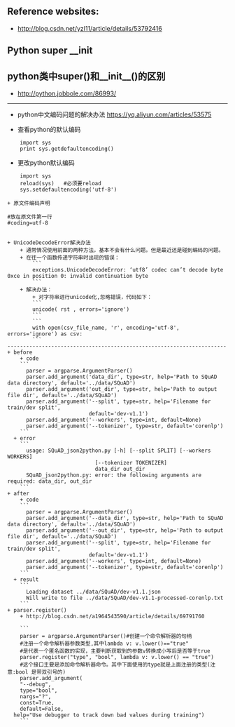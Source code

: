 ## Reference websites:
+ http://blog.csdn.net/yzl11/article/details/53792416

## Python super __init

## python类中super()和__init__()的区别
+ http://python.jobbole.com/86993/

--------------------------------------------------------------------
+ python中文编码问题的解决办法
https://yq.aliyun.com/articles/53575

+ 查看python的默认编码
```
    import sys
	print sys.getdefaultencoding()
```

+ 更改python默认编码
```
    import sys
	reload(sys)   #必须要reload
	sys.setdefaultencoding('utf-8')

+ 原文件编码声明
```
	#放在原文件第一行
	#coding=utf-8
```

+ UnicodeDecodeError解决办法
	+ 通常情况使用前面的两种方法，基本不会有什么问题。但是最近还是碰到编码的问题。
	+ 在往一个函数传递字符串时出现的错误：
		```
        exceptions.UnicodeDecodeError: ‘utf8’ codec can’t decode byte 0xce in position 0: invalid continuation byte
		```
	+ 解决办法：
		+ 对字符串进行unicode化,忽略错误，代码如下：
		```
		unicode( rst , errors='ignore')
        ```
		```
        with open(csv_file_name, 'r', encoding='utf-8', errors='ignore') as csv:
        ```
----------------------------------------------------------------------
+ before    
    + code
    ```
      parser = argparse.ArgumentParser()
      parser.add_argument('data_dir', type=str, help='Path to SQuAD data directory', default='../data/SQuAD')
      parser.add_argument('out_dir', type=str, help='Path to output file dir', default='../data/SQuAD')
      parser.add_argument('--split', type=str, help='Filename for train/dev split',
                          default='dev-v1.1')
      parser.add_argument('--workers', type=int, default=None)
      parser.add_argument('--tokenizer', type=str, default='corenlp')
    ```
  + error
    ```
      usage: SQuAD_json2python.py [-h] [--split SPLIT] [--workers WORKERS]
                            [--tokenizer TOKENIZER]
                            data_dir out_dir
      SQuAD_json2python.py: error: the following arguments are required: data_dir, out_dir
    ```
+ after
    + code
    ```
      parser = argparse.ArgumentParser()
      parser.add_argument('--data_dir', type=str, help='Path to SQuAD data directory', default='../data/SQuAD')
      parser.add_argument('--out_dir', type=str, help='Path to output file dir', default='../data/SQuAD')
      parser.add_argument('--split', type=str, help='Filename for train/dev split',
                          default='dev-v1.1')
      parser.add_argument('--workers', type=int, default=None)
      parser.add_argument('--tokenizer', type=str, default='corenlp')
    ```
  + result
    ```
      Loading dataset ../data/SQuAD/dev-v1.1.json
      Will write to file ../data/SQuAD/dev-v1.1-processed-corenlp.txt
    ```
+ parser.register()
	+ http://blog.csdn.net/a1964543590/article/details/69791760

    ```
    parser = argparse.ArgumentParser()#创建一个命令解析器的句柄
	#注册一个命令解析器参数类型,其中lambda v: v.lower()=="true"
	#是代表一个匿名函数的实现，主要判断获取到的参数v转换成小写后是否等于true
	parser.register("type", "bool", lambda v: v.lower() == "true")
	#这个接口主要是添加命令解析器命令。其中下面使用的type就是上面注册的类型(注意:bool 是带双引号的)
	parser.add_argument(
  	"--debug",
  	type="bool",
  	nargs="?",
  	const=True,
  	default=False,
  help="Use debugger to track down bad values during training")
    ```